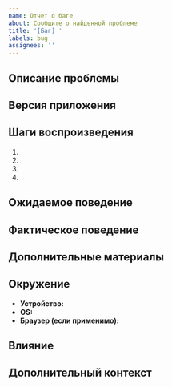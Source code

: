 ```yaml
---
name: Отчет о баге
about: Сообщите о найденной проблеме
title: '[Баг] '
labels: bug
assignees: ''
---
```


## Описание проблемы
<!-- Четкое и краткое описание проблемы -->

## Версия приложения
<!-- Версия, в которой обнаружена проблема (например, 1.2.3) -->

## Шаги воспроизведения

1. <!-- Шаг 1 -->
2. <!-- Шаг 2 -->
3. <!-- Шаг 3 -->
4. <!-- и т.д. -->

## Ожидаемое поведение
<!-- Опишите, что должно было произойти -->

## Фактическое поведение
<!-- Опишите, что произошло на самом деле -->

## Дополнительные материалы
<!-- При наличии, приложите скриншоты, логи, записи экрана и т.д. -->

## Окружение

- **Устройство:** <!-- например, iPhone 12, Samsung Galaxy S21 -->
- **OS:** <!-- например, iOS 15.0, Android 12 -->
- **Браузер (если применимо):** <!-- например, Chrome, Safari -->

## Влияние
<!-- Опишите серьезность проблемы (критическая, высокая, средняя, низкая) и почему -->

## Дополнительный контекст
<!-- Любая другая информация, которая может быть полезна для решения проблемы -->